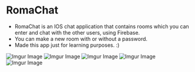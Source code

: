 # RomaChat
- RomaChat is an IOS chat application that contains rooms which you can enter and chat with the other users, using Firebase.
- You can make a new room with or without a password.
- Made this app just for learning purposes. :)

![Imgur Image](https://i.imgur.com/AA9zkFol.png)
![Imgur Image](https://i.imgur.com/IqZNrVFl.png)
![Imgur Image](https://i.imgur.com/mYJmiPCl.png)
![Imgur Image](https://i.imgur.com/qnwB5T7l.png)
![Imgur Image](https://i.imgur.com/625nrYRl.png)
